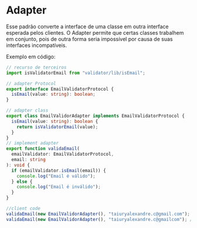 # Adapter

Esse padrão converte a interface de uma classe em outra interface esperada pelos clientes. O Adapter permite que certas classes trabalhem em conjunto, pois de outra forma seria impossível por causa de suas interfaces incompatíveis.

Exemplo em código:

```ts
// recurso de terceiros
import isValidatorEmail from "validator/lib/isEmail";

// adapter Protocol
export interface EmailValidatorProtocol {
  isEmail(value: string): boolean;
}

// adapter class
export class EmailValidorAdapter implements EmailValidatorProtocol {
  isEmail(value: string): boolean {
    return isValidatorEmail(value);
  }
}
// implement adapter
export function validaEmail(
  emailValidator: EmailValidatorProtocol,
  email: string
): void {
  if (emailValidator.isEmail(email)) {
    console.log("Email é válido");
  } else {
    console.log("Email é inválido");
  }
}

//client code
validaEmail(new EmailValidorAdapter(), "taiuryalexandre.c@gmail.com"); // Email é válido
validaEmail(new EmailValidorAdapter(), "taiuryalexandre.c@gmailcom"); // Email é inválido
```
